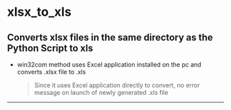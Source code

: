 # xlsx_to_xls

Converts xlsx files in the same directory as the Python Script to xls 
------------------------------------------
* win32com method uses Excel application installed on the pc and converts .xlsx file to .xls
  > Since it uses Excel application directly to convert, no error message on launch of newly generated .xls file
  
------------------------------------------
